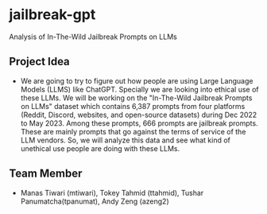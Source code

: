 # jailbreak-gpt
Analysis of In-The-Wild Jailbreak Prompts on LLMs

## Project Idea
- We are going to try to figure out how people are using Large Language Models (LLMS) like ChatGPT. Specially we are looking into ethical use of these LLMs. We will be working on the "In-The-Wild Jailbreak Prompts on LLMs" dataset which contains 6,387 prompts from four platforms (Reddit, Discord, websites, and open-source datasets) during Dec 2022 to May 2023. Among these prompts, 666 prompts are jailbreak prompts. These are mainly prompts that go against the terms of service of the LLM vendors. So, we will analyze this data and see what kind of unethical use people are doing with these LLMs.

## Team Member
- Manas Tiwari (mtiwari), Tokey Tahmid (ttahmid), Tushar Panumatcha(tpanumat), Andy Zeng (azeng2)
